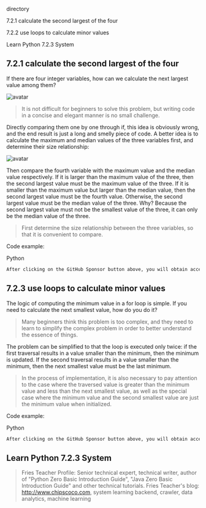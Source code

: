 directory 

7.2.1 calculate the second largest of the four 

7.2.2 use loops to calculate minor values 

Learn Python 7.2.3 System 

##  7.2.1 calculate the second largest of the four 

If there are four integer variables, how can we calculate the next largest value among them? 

![avatar]( be6571a9996b6f5e1d897a2abc9e514e.png) 

>  It is not difficult for beginners to solve this problem, but writing code in a concise and elegant manner is no small challenge. 

Directly comparing them one by one through if, this idea is obviously wrong, and the end result is just a long and smelly piece of code. A better idea is to calculate the maximum and median values of the three variables first, and determine their size relationship: 

![avatar]( 3548f706f830a9ab75891480e3f7e129.png) 

Then compare the fourth variable with the maximum value and the median value respectively. If it is larger than the maximum value of the three, then the second largest value must be the maximum value of the three. If it is smaller than the maximum value but larger than the median value, then the second largest value must be the fourth value. Otherwise, the second largest value must be the median value of the three. Why? Because the second largest value must not be the smallest value of the three, it can only be the median value of the three. 

>  First determine the size relationship between the three variables, so that it is convenient to compare. 

Code example: 

Python 

 ```python  
After clicking on the GitHub Sponsor button above, you will obtain access permissions to my private code repository ( https://github.com/slowlon/my_code_bar ) to view this blog code. By searching the code number of this blog, you can find the code you need, code number is: 2024020309574535174
 ```  
##  7.2.3 use loops to calculate minor values 

The logic of computing the minimum value in a for loop is simple. If you need to calculate the next smallest value, how do you do it? 

>  Many beginners think this problem is too complex, and they need to learn to simplify the complex problem in order to better understand the essence of things. 

The problem can be simplified to that the loop is executed only twice: if the first traversal results in a value smaller than the minimum, then the minimum is updated. If the second traversal results in a value smaller than the minimum, then the next smallest value must be the last minimum. 

>  In the process of implementation, it is also necessary to pay attention to the case where the traversed value is greater than the minimum value and less than the next smallest value, as well as the special case where the minimum value and the second smallest value are just the minimum value when initialized. 

Code example:  

Python 

 ```python  
After clicking on the GitHub Sponsor button above, you will obtain access permissions to my private code repository ( https://github.com/slowlon/my_code_bar ) to view this blog code. By searching the code number of this blog, you can find the code you need, code number is: 2024020309574535174
 ```  
##  Learn Python 7.2.3 System 

>  Fries Teacher Profile: Senior technical expert, technical writer, author of "Python Zero Basic Introduction Guide", "Java Zero Basic Introduction Guide" and other technical tutorials. Fries Teacher's blog: http://www.chipscoco.com, system learning backend, crawler, data analytics, machine learning 

